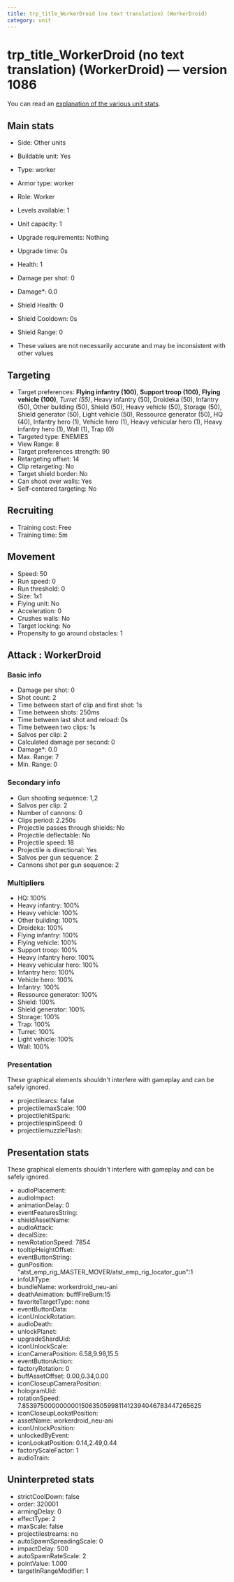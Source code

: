 ```yaml
---
title: trp_title_WorkerDroid (no text translation) (WorkerDroid)
category: unit
---
```


# trp_title_WorkerDroid (no text translation) (WorkerDroid) — version 1086

You can read an [explanation  of the various unit stats](unitexplained.md).

## Main stats

  * Side: Other units
  * Buildable unit: Yes
  * Type: worker
  * Armor type: worker
  * Role: Worker
  * Levels available: 1
  * Unit capacity: 1
  * Upgrade requirements: Nothing
  * Upgrade time: 0s
  * Health: 1
  * Damage per shot: 0
  * Damage*: 0.0
  * Shield Health: 0
  * Shield Cooldown: 0s
  * Shield Range: 0

* These values are not necessarily accurate and may be inconsistent with other values

## Targeting

  * Target preferences: **Flying infantry (100)**, **Support troop (100)**, **Flying vehicle (100)**, _Turret (55)_, Heavy infantry (50), Droideka (50), Infantry (50), Other building (50), Shield (50), Heavy vehicle (50), Storage (50), Shield generator (50), Light vehicle (50), Ressource generator (50), HQ (40), Infantry hero (1), Vehicle hero (1), Heavy vehicular hero (1), Heavy infantry hero (1), Wall (1), Trap (0)
  * Targeted type: ENEMIES
  * View Range: 8
  * Target preferences strength: 90
  * Retargeting offset: 14
  * Clip retargeting: No
  * Target shield border: No
  * Can shoot over walls: Yes
  * Self-centered targeting: No

## Recruiting

  * Training cost: Free
  * Training time: 5m

## Movement

  * Speed: 50
  * Run speed: 0
  * Run threshold: 0
  * Size: 1x1
  * Flying unit: No
  * Acceleration: 0
  * Crushes walls: No
  * Target locking: No
  * Propensity to go around obstacles: 1

## Attack : WorkerDroid

### Basic info

  * Damage per shot: 0
  * Shot count: 2
  * Time between start of clip and first shot: 1s
  * Time between shots: 250ms
  * Time between last shot and reload: 0s
  * Time between two clips: 1s
  * Salvos per clip: 2
  * Calculated damage per second: 0
  * Damage*: 0.0
  * Max. Range: 7
  * Min. Range: 0

### Secondary info

  * Gun shooting sequence: 1,2
  * Salvos per clip: 2
  * Number of cannons: 0
  * Clips period: 2.250s
  * Projectile passes through shields: No
  * Projectile deflectable: No
  * Projectile speed: 18
  * Projectile is directional: Yes
  * Salvos per gun sequence: 2
  * Cannons shot per gun sequence: 2

### Multipliers

  * HQ: 100%
  * Heavy infantry: 100%
  * Heavy vehicle: 100%
  * Other building: 100%
  * Droideka: 100%
  * Flying infantry: 100%
  * Flying vehicle: 100%
  * Support troop: 100%
  * Heavy infantry hero: 100%
  * Heavy vehicular hero: 100%
  * Infantry hero: 100%
  * Vehicle hero: 100%
  * Infantry: 100%
  * Ressource generator: 100%
  * Shield: 100%
  * Shield generator: 100%
  * Storage: 100%
  * Trap: 100%
  * Turret: 100%
  * Light vehicle: 100%
  * Wall: 100%

### Presentation

These graphical elements shouldn't interfere with gameplay and can be safely ignored.

  * projectilearcs: false
  * projectilemaxScale: 100
  * projectilehitSpark: 
  * projectilespinSpeed: 0
  * projectilemuzzleFlash: 

## Presentation stats

These graphical elements shouldn't interfere with gameplay and can be safely ignored.

  * audioPlacement: 
  * audioImpact: 
  * animationDelay: 0
  * eventFeaturesString: 
  * shieldAssetName: 
  * audioAttack: 
  * decalSize: 
  * newRotationSpeed: 7854
  * tooltipHeightOffset: 
  * eventButtonString: 
  * gunPosition: "atst_emp_rig_MASTER_MOVER/atst_emp_rig_locator_gun":1
  * infoUIType: 
  * bundleName: workerdroid_neu-ani
  * deathAnimation: buffFireBurn:15
  * favoriteTargetType: none
  * eventButtonData: 
  * iconUnlockRotation: 
  * audioDeath: 
  * unlockPlanet: 
  * upgradeShardUid: 
  * iconUnlockScale: 
  * iconCameraPosition: 6.58,9.98,15.5
  * eventButtonAction: 
  * factoryRotation: 0
  * buffAssetOffset: 0.00,0.34,0.00
  * iconCloseupCameraPosition: 
  * hologramUid: 
  * rotationSpeed: 7.8539750000000001506350599811412394046783447265625
  * iconCloseupLookatPosition: 
  * assetName: workerdroid_neu-ani
  * iconUnlockPosition: 
  * unlockedByEvent: 
  * iconLookatPosition: 0.14,2.49,0.44
  * factoryScaleFactor: 1
  * audioTrain: 

## Uninterpreted stats

  * strictCoolDown: false
  * order: 320001
  * armingDelay: 0
  * effectType: 2
  * maxScale: false
  * projectilestreams: no
  * autoSpawnSpreadingScale: 0
  * impactDelay: 500
  * autoSpawnRateScale: 2
  * pointValue: 1.000
  * targetInRangeModifier: 1

